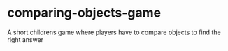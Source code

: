 # comparing-objects-game
A short childrens game where players have to compare objects to find the right answer
